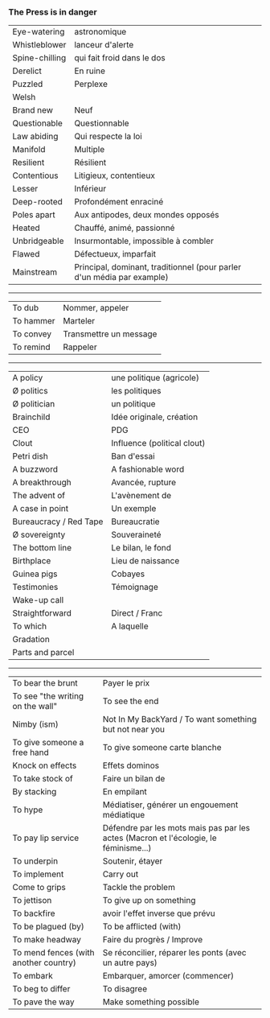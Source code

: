### The Press is in danger

|     |     |
| --- | --- |
| Eye-watering | astronomique |
| Whistleblower | lanceur d'alerte |
| Spine-chilling | qui fait froid dans le dos |
| Derelict | En ruine |
| Puzzled | Perplexe |
| Welsh |     |
| Brand new | Neuf |
| Questionable | Questionnable |
| Law abiding | Qui respecte la loi |
| Manifold | Multiple |
| Resilient | Résilient |
| Contentious | Litigieux, contentieux |
| Lesser | Inférieur |
| Deep-rooted | Profondément enraciné |
| Poles apart | Aux antipodes, deux mondes opposés |
| Heated | Chauffé, animé, passionné |
| Unbridgeable | Insurmontable, impossible à combler |
| Flawed | Défectueux, imparfait |
| Mainstream | Principal, dominant, traditionnel (pour parler d'un média par example) |

* * *

|     |     |
| --- | --- |
| To dub | Nommer, appeler |
| To hammer | Marteler |
| To convey | Transmettre un message |
| To remind | Rappeler    |

* * *

|     |     |
| --- | --- |
| A policy | une politique (agricole) |
| Ø politics | les politiques |
| Ø politician | un politique |
| Brainchild | Idée originale, création |
| CEO | PDG |
| Clout | Influence (political clout) |
| Petri dish | Ban d'essai |
| A buzzword | A fashionable word |
| A breakthrough | Avancée, rupture |
| The advent of | L'avènement de |
| A case in point | Un exemple |
| Bureaucracy / Red Tape | Bureaucratie |
| Ø sovereignty | Souveraineté |
| The bottom line | Le bilan, le fond |
| Birthplace | Lieu de naissance |
| Guinea pigs | Cobayes |
| Testimonies | Témoignage |
| Wake-up call |     |
| Straightforward | Direct / Franc |
| To which | A laquelle |
| Gradation |     |
| Parts and parcel |     |

* * *

|     |     |
| --- | --- |
| To bear the brunt | Payer le prix |
| To see "the writing on the wall" | To see the end |
| Nimby (ism) | Not In My BackYard / To want something but not near you |
| To give someone a free hand | To give someone carte blanche |
| Knock on effects | Effets dominos |
| To take stock of | Faire un bilan de |
| By stacking | En empilant |
| To hype | Médiatiser, générer un engouement médiatique |
| To pay lip service | Défendre par les mots mais pas par les actes (Macron et l'écologie, le féminisme...) |
| To underpin |  Soutenir, étayer   |
| To implement | Carry out |
| Come to grips | Tackle the problem |
| To jettison | To give up on something |
| To backfire | avoir l'effet inverse que prévu |
| To be plagued (by) | To be afflicted (with) |
| To make headway | Faire du progrès / Improve |
| To mend fences (with another country) | Se réconcilier, réparer les ponts (avec un autre pays) |
| To embark | Embarquer, amorcer (commencer) |
| To beg to differ | To disagree |
| To pave the way | Make something possible |

